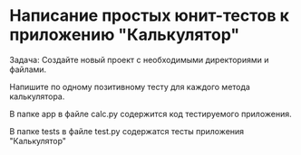 # Написание простых юнит-тестов к приложению "Калькулятор"

Задача:
Создайте новый проект с необходимыми директориями и файлами.

Напишите по одному позитивному тесту для каждого метода калькулятора.

В папке app в файле calc.py содержится код тестируемого приложения.

В папке tests в файле test.py содержатся тесты приложения "Калькулятор"
